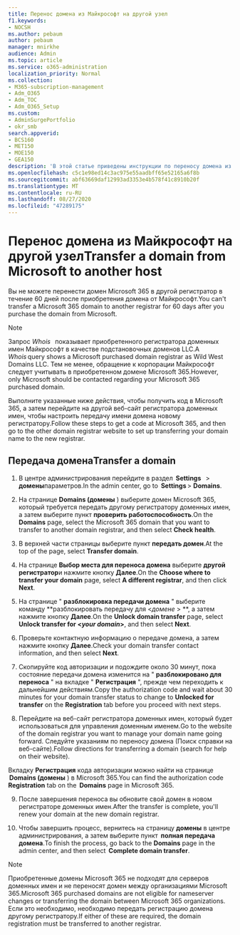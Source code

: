 ```yaml
---
title: Перенос домена из Майкрософт на другой узел
f1.keywords:
- NOCSH
ms.author: pebaum
author: pebaum
manager: mnirkhe
audience: Admin
ms.topic: article
ms.service: o365-administration
localization_priority: Normal
ms.collection:
- M365-subscription-management
- Adm_O365
- Adm_TOC
- Adm_O365_Setup
ms.custom:
- AdminSurgePortfolio
- okr_smb
search.appverid:
- BCS160
- MET150
- MOE150
- GEA150
description: 'В этой статье приведены инструкции по переносу домена из Майкрософт в другой регистратор. '
ms.openlocfilehash: c5c1e98ed14c3ac975e55aadbff65e52165a6f8b
ms.sourcegitcommit: abf63669daf12993ad3353e4b578f41c8910b20f
ms.translationtype: MT
ms.contentlocale: ru-RU
ms.lasthandoff: 08/27/2020
ms.locfileid: "47289175"
---
```

# <a name="transfer-a-domain-from-microsoft-to-another-host"></a><span data-ttu-id="7e259-103">Перенос домена из Майкрософт на другой узел</span><span class="sxs-lookup"><span data-stu-id="7e259-103">Transfer a domain from Microsoft to another host</span></span>

<span data-ttu-id="7e259-104">Вы не можете перенести домен Microsoft 365 в другой регистратор в течение 60 дней после приобретения домена от Майкрософт.</span><span class="sxs-lookup"><span data-stu-id="7e259-104">You can't transfer a Microsoft 365 domain to another registrar for 60 days after you purchase the domain from Microsoft.</span></span>

> [!NOTE]
> <span data-ttu-id="7e259-105">Запрос _Whois_   показывает приобретенного регистратора доменных имен Майкрософт в качестве подстановочных доменов LLC.</span><span class="sxs-lookup"><span data-stu-id="7e259-105">A _Whois_ query shows a Microsoft purchased domain registrar as Wild West Domains LLC.</span></span> <span data-ttu-id="7e259-106">Тем не менее, обращение к корпорации Майкрософт следует учитывать в приобретенном домене Microsoft 365.</span><span class="sxs-lookup"><span data-stu-id="7e259-106">However, only Microsoft should be contacted regarding your Microsoft 365 purchased domain.</span></span>

<span data-ttu-id="7e259-107">Выполните указанные ниже действия, чтобы получить код в Microsoft 365, а затем перейдите на другой веб-сайт регистратора доменных имен, чтобы настроить передачу имени домена новому регистратору.</span><span class="sxs-lookup"><span data-stu-id="7e259-107">Follow these steps to get a code at Microsoft 365, and then go to the other domain registrar website to set up transferring your domain name to the new registrar.</span></span>

## <a name="transfer-a-domain"></a><span data-ttu-id="7e259-108">Передача домена</span><span class="sxs-lookup"><span data-stu-id="7e259-108">Transfer a domain</span></span>

1. <span data-ttu-id="7e259-109">В центре администрирования перейдите в раздел  **Settings**   >  **домены**параметров.</span><span class="sxs-lookup"><span data-stu-id="7e259-109">In the admin center, go to  **Settings** > **Domains**.</span></span>

2. <span data-ttu-id="7e259-110">На странице **Domains (домены** ) выберите домен Microsoft 365, который требуется передать другому регистратору доменных имен, а затем выберите пункт **проверить работоспособность**.</span><span class="sxs-lookup"><span data-stu-id="7e259-110">On the **Domains** page, select the Microsoft 365 domain that you want to transfer to another domain registrar, and then select **Check health**.</span></span>

3. <span data-ttu-id="7e259-111">В верхней части страницы выберите пункт **передать домен**.</span><span class="sxs-lookup"><span data-stu-id="7e259-111">At the top of the page, select **Transfer domain**.</span></span>

4. <span data-ttu-id="7e259-112">На странице **Выбор места для переноса домена** выберите **другой регистратор**и нажмите кнопку **Далее**.</span><span class="sxs-lookup"><span data-stu-id="7e259-112">On the **Choose where to transfer your domain** page, select **A different registrar**, and then click **Next**.</span></span>

5. <span data-ttu-id="7e259-113">На странице " **разблокировка передачи домена** " выберите команду \*\*разблокировать передачу для <_домене_ > \*\*, а затем нажмите кнопку **Далее**.</span><span class="sxs-lookup"><span data-stu-id="7e259-113">On the **Unlock domain transfer** page, select **Unlock transfer for <_your domain_>**, and then select **Next**.</span></span>

6. <span data-ttu-id="7e259-114">Проверьте контактную информацию о передаче домена, а затем нажмите кнопку **Далее**.</span><span class="sxs-lookup"><span data-stu-id="7e259-114">Check your domain transfer contact information, and then select **Next**.</span></span>

7. <span data-ttu-id="7e259-115">Скопируйте код авторизации и подождите около 30 минут, пока состояние передачи домена изменится на " **разблокировано для переноса** " на вкладке " **Регистрация** ", прежде чем переходить к дальнейшим действиям.</span><span class="sxs-lookup"><span data-stu-id="7e259-115">Copy the authorization code and wait about 30 minutes for your domain transfer status to change to **Unlocked for transfer** on the **Registration** tab before you proceed with next steps.</span></span>

8. <span data-ttu-id="7e259-116">Перейдите на веб-сайт регистратора доменных имен, который будет использоваться для управления доменным именем.</span><span class="sxs-lookup"><span data-stu-id="7e259-116">Go to the website of the domain registrar you want to manage your domain name going forward.</span></span> <span data-ttu-id="7e259-117">Следуйте указаниям по переносу домена (Поиск справки на веб-сайте).</span><span class="sxs-lookup"><span data-stu-id="7e259-117">Follow directions for transferring a domain (search for help on their website).</span></span>

<span data-ttu-id="7e259-118">Вкладку **Регистрация** кода авторизации можно найти на странице  **Domains (домены** ) в Microsoft 365.</span><span class="sxs-lookup"><span data-stu-id="7e259-118">You can find the authorization code **Registration** tab on the  **Domains** page in Microsoft 365.</span></span>

9. <span data-ttu-id="7e259-119">После завершения переноса вы обновите свой домен в новом регистраторе доменных имен.</span><span class="sxs-lookup"><span data-stu-id="7e259-119">After the transfer is complete, you'll renew your domain at the new domain registrar.</span></span>

10. <span data-ttu-id="7e259-120">Чтобы завершить процесс, вернитесь на страницу **домены** в центре администрирования, а затем выберите пункт  **полная передача домена**.</span><span class="sxs-lookup"><span data-stu-id="7e259-120">To finish the process, go back to the **Domains** page in the admin center, and then select  **Complete domain transfer**.</span></span>

> [!NOTE]
> <span data-ttu-id="7e259-121">Приобретенные домены Microsoft 365 не подходят для серверов доменных имен и не переносят домен между организациями Microsoft 365.</span><span class="sxs-lookup"><span data-stu-id="7e259-121">Microsoft 365 purchased domains are not eligible for nameserver changes or transferring the domain between Microsoft 365 organizations.</span></span> <span data-ttu-id="7e259-122">Если это необходимо, необходимо передать регистрацию домена другому регистратору.</span><span class="sxs-lookup"><span data-stu-id="7e259-122">If either of these are required, the domain registration must be transferred to another registrar.</span></span>
